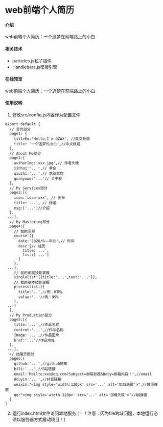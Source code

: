 # web前端个人简历

#### 介绍
web前端个人简历：一个追梦在前端路上的小白

#### 相关技术
- particles.js粒子插件
- Handlebars.js模板引擎

#### 在线预览
[web前端个人简历：一个追梦在前端路上的小白]()

#### 使用说明
1.  修改src/config.js内容作为配置文件

```
export default {
  // 首页部分
  page1: {
    titleEn:'Hello,I`m QZWX', //英文标题
    title: '一个追梦的小白',//中文标题
  },
  // About Me部分
  page2:{
    authorImg:'xxx.jpg',// 作者头像
    xinhui:'...',// 幸会
    qiuzhi:'...',// 求职意向
    guanyuwo:'...'// 关于我
  },
  // My Services部分
  page3:[{
    icon:'icon-xxx', // 图标
    title:'...', // 标题
    msg:['...']//介绍
  },
 ...],
  // My Mastering部分
  page4:{
    // 我的历程
    course:[{
      date:'2020/6——毕业',// 时间
      desc:{// 经历
        title:'...',
        list:['...']
      }
    },
 ...],
    // 我的拓展技能掌握
    singlelist:[{title:'...',text:'...'}],
    // 我的基本技能掌握
    proresslist:[{
      title:'..',//例：HTML
      value:'..'//例：85%
    },
 ...]
  },
  // My Production部分
  page5:[{
    title:'...',//作品名称
    content:'...',//作品名称
    image:'...',//作品图片
    href:'...'//作品地址
  },
 ...],
  // 结尾页部分
  page6:{
    github:'...',//github链接
    bili:'...',//B站链接
    email:'Mailto:xxx@qq.com?Subject=邮箱标题&Body=邮箱内容！',//email
    douyin:'...',//抖音链接
    weixin:"<img style='width:120px' src='...' alt='加载失败'>",//微信弹窗
    qq:"<img style='width:120px' src='...' alt='加载失败'>"//QQ弹窗
  }
}
```

2.  运行index.html文件访问本地服务  (！！注意：因为file跨域问题，本地运行必须以服务器方式启动项目！)

